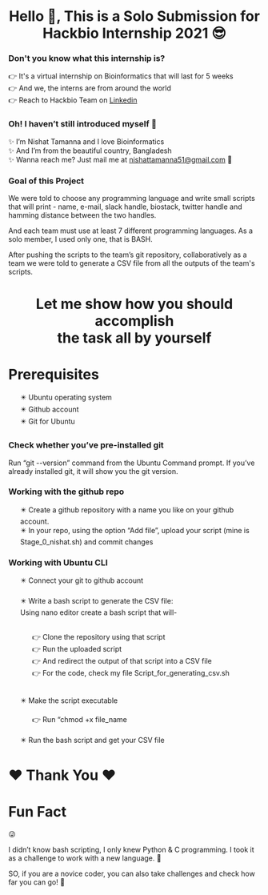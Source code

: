 <h1 align="center">Hello 👋, This is a Solo Submission for <br> Hackbio Internship 2021 😎</h1>
<h3> Don't you know what this internship is?</h3>
👉 It's a virtual internship on Bioinformatics that will last for 5 weeks <br>
👉 And we, the interns are from around the world <br>
👉 Reach to Hackbio Team on  <a href="https://www.linkedin.com/company/hackbio">Linkedin </a><br>

<h3>Oh! I haven’t still introduced myself 🥺</h3>

✨ I’m Nishat Tamanna and I love Bioinformatics <br>
✨ And I’m from the beautiful country, Bangladesh <br>
✨ Wanna reach me? Just mail me at nishattamanna51@gmail.com 🥰  

<h3>Goal of this Project </h3>

<p>We were told to choose any programming language and write small scripts that will print - name, e-mail, slack handle, biostack, twitter handle and hamming distance between the two handles.</p>
<p>And each team must use at least 7 different programming languages. As a solo member, I used only one, that is BASH.</p>
<p>After pushing the scripts to the team’s git repository, collaboratively as a team we were told to generate a CSV file from all the outputs of the team's scripts.</p>

<h1 align="center">Let me show how you should accomplish <br> the task all by yourself </h1>

<h1>Prerequisites </h1>
<ul>
✴️ Ubuntu operating system <br>
✴️ Github account <br>
✴️ Git for Ubuntu 

</ul> 

<h3>Check whether you’ve pre-installed git </h3>
<p>Run “git --version” command from the Ubuntu Command prompt. If you’ve already installed git, it will show you the git version.</p>

<h3>Working with the github repo</h3>
<ul>
✴️ Create a github repository with a name you like on your github account.<br>
✴️ In your repo, using the option “Add file”, upload your script (mine is Stage_0_nishat.sh) and commit changes<br>
 

</ul> 

<h3>Working with Ubuntu CLI</h3>
<ul>
✴️ Connect your git to github account <br>
<br> ✴️ Write a bash script to generate the CSV file:<br>
    Using nano editor create a bash script that will-
    <br>
    <ul> <br>
      👉 Clone the repository using that script<br>
      👉 Run the uploaded script <br>
      👉 And redirect the output of that script into a CSV file <br>
      👉 For the code, check my file Script_for_generating_csv.sh <br>
    </ul>
 
<br> ✴️ Make the script executable
 <ul>👉 Run “chmod +x file_name
    </ul> <br>
✴️ Run the bash script and get your CSV file <br>
</ul> 

 <h1 align=”center”>❤️ Thank You ❤️</h1>

<h1>Fun Fact</h1>😜
<p>I didn’t know bash scripting, I only knew Python & C programming. I took it as a challenge to work with a new language. 💪</p>
<p>SO, if you are a novice coder, you can also take challenges and check how far you can go! 💪</p>

